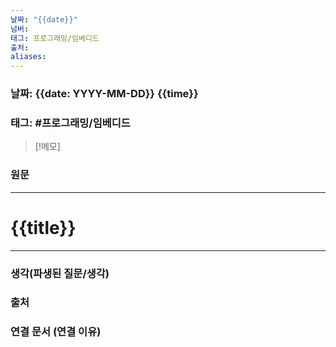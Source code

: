 ```yaml
---
날짜: "{{date}}"
넘버: 
태그: 프로그래밍/임베디드
출처: 
aliases:
---
```

### 날짜: {{date: YYYY-MM-DD}} {{time}}

### 태그: #프로그래밍/임베디드 

>[!메모]
>

### 원문
---
# {{title}}

---
### 생각(파생된 질문/생각)

### 출처

### 연결 문서 (연결 이유)
